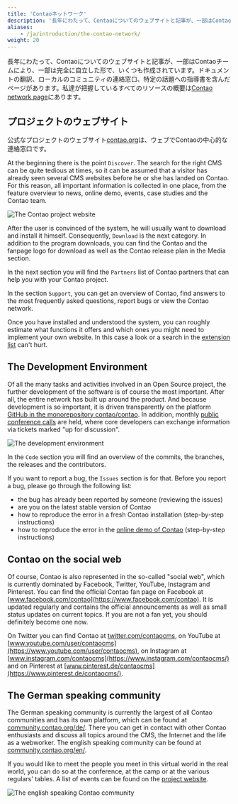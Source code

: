 ```yaml
---
title: 'Contaoネットワーク'
description: '長年にわたって、Contaoについてのウェブサイトと記事が、一部はContaoチームにより、一部は完全に自立した形で、いくつも作成されています。'
aliases:
    - /ja/introduction/the-contao-network/
weight: 20
---
```


長年にわたって、Contaoについてのウェブサイトと記事が、一部はContaoチームにより、一部は完全に自立した形で、いくつも作成されています。ドキュメントの翻訳、ローカルのコミュニティの連絡窓口、特定の話題への指導書を含んだページがあります。私達が把握しているすべてのリソースの概要は[Contao network page](https://contao.org/en/network.html)にあります。

## プロジェクトのウェブサイト

公式なプロジェクトのウェブサイト[contao.org](https://contao.org/en/)は、ウェブでContaoの中心的な連絡窓口です。

At the beginning there is the point `Discover`. The search for the right CMS can be quite tedious at times, so it can 
be assumed that a visitor has already seen several CMS websites before he or she has landed on Contao. For this reason, 
all important information is collected in one place, from the feature overview to news, online demo, events, case 
studies and the Contao team.

![The Contao project website](/ja/introduction/images/en/the-contao-project-website.png?classes=shadow)

After the user is convinced of the system, he will usually want to download and install it himself. Consequently, 
`Download` is the next category. In addition to the program downloads, you can find the Contao and the fanpage logo for 
download as well as the Contao release plan in the Media section.

In the next section you will find the `Partners` list of Contao partners that can help you with your Contao project.

In the section `Support`, you can get an overview of Contao, find answers to the most frequently asked questions, 
report bugs or view the Contao network.

Once you have installed and understood the system, you can roughly estimate what functions it offers and which ones you 
might need to implement your own website. In this case a look or a search in the 
[extension list](https://extensions.contao.org/) can't hurt.


## The Development Environment

Of all the many tasks and activities involved in an Open Source project, the further development of the software is of 
course the most important. After all, the entire network has built up around the product. And because development is so 
important, it is driven transparently on the platform [GitHub in the monorepository contao/contao](https://github.com/contao/contao/). 
In addition, monthly [public conference calls](https://contao.org/en/mumble-calls.html) are held, where core developers 
can exchange information via tickets marked "up for discussion".

![The development environment](/ja/introduction/images/en/the-development-environment.png?classes=shadow)

In the `Code` section you will find an overview of the commits, the branches, the releases and the contributors.

If you want to report a bug, the `Issues` section is for that. Before you report a bug, please go through the following 
list:

- the bug has already been reported by someone (reviewing the issues)
- are you on the latest stable version of Contao
- how to reproduce the error in a fresh Contao installation (step-by-step instructions)
- how to reproduce the error in the [online demo of Contao](https://demo.contao.org/contao/login) (step-by-step 
  instructions)


## Contao on the social web

Of course, Contao is also represented in the so-called "social web", which is currently dominated by Facebook, Twitter, 
YouTube, Instagram and Pinterest. You can find the official Contao fan page on Facebook at 
[www.facebook.com/contao](https://www.facebook.com/contao). It is updated regularly and contains the official 
announcements as well as small status updates on current topics. If you are not a fan yet, you should definitely become 
one now.

On Twitter you can find Contao at [twitter.com/contaocms](https://twitter.com/contaocms), on YouTube at 
[www.youtube.com/user/contaocms](https://www.youtube.com/user/contaocms), on Instagram at 
[www.instagram.com/contaocms](https://www.instagram.com/contaocms/) and on Pinterest at 
[www.pinterest.de/contaocms](https://www.pinterest.de/contaocms/).


## The German speaking community

The German speaking community is currently the largest of all Contao communities and has its own platform, which can be 
found at [community.contao.org/de/](https://community.contao.org/de/). There you can get in contact with other Contao 
enthusiasts and discuss all topics around the CMS, the Internet and the life as a webworker. The english speaking 
community can be found at [community.contao.org/en/](https://community.contao.org/en/).

If you would like to meet the people you meet in this virtual world in the real world, you can do so at the conference, 
at the camp or at the various regulars' tables. A list of events can be found on the 
[project website](https://contao.org/en/events.html).

![The english speaking Contao community](/ja/introduction/images/en/the-english-speaking-contao-community.png?classes=shadow)
